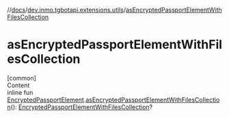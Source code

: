 //[docs](../../index.md)/[dev.inmo.tgbotapi.extensions.utils](index.md)/[asEncryptedPassportElementWithFilesCollection](as-encrypted-passport-element-with-files-collection.md)



# asEncryptedPassportElementWithFilesCollection  
[common]  
Content  
inline fun [EncryptedPassportElement](../dev.inmo.tgbotapi.types.passport.encrypted.abstracts/-encrypted-passport-element/index.md).[asEncryptedPassportElementWithFilesCollection](as-encrypted-passport-element-with-files-collection.md)(): [EncryptedPassportElementWithFilesCollection](../dev.inmo.tgbotapi.types.passport.encrypted.abstracts/-encrypted-passport-element-with-files-collection/index.md)?  



